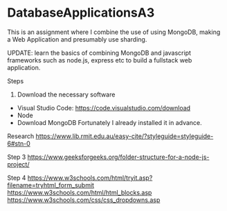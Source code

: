 # DatabaseApplicationsA3
This is an assignment where I combine the use of using MongoDB, making a Web Application and presumably use sharding.

UPDATE:
learn the basics of combining MongoDB and javascript 
frameworks such as node.js, express etc to build a fullstack web application. 


Steps
1. Download the necessary software
- Visual Studio Code: https://code.visualstudio.com/download
- Node 
- Download MongoDB
Fortunately I already installed it in advance.



Research
https://www.lib.rmit.edu.au/easy-cite/?styleguide=styleguide-6#stn-0

Step 3
https://www.geeksforgeeks.org/folder-structure-for-a-node-js-project/

Step 4
https://www.w3schools.com/html/tryit.asp?filename=tryhtml_form_submit
https://www.w3schools.com/html/html_blocks.asp
https://www.w3schools.com/css/css_dropdowns.asp